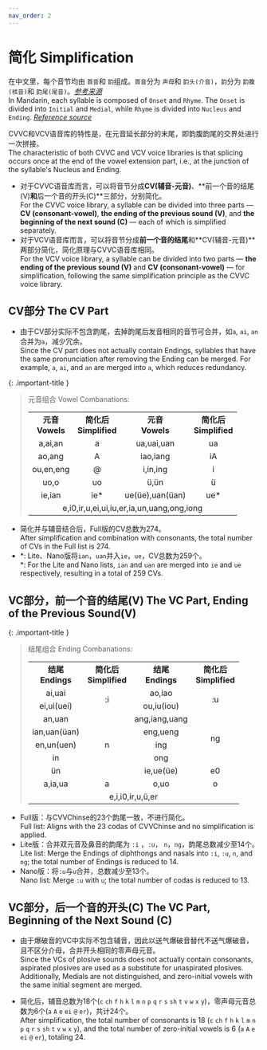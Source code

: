 ```yaml
---
nav_order: 2
---
```


# 简化 Simplification

在中文里，每个音节均由 `首音`和 `韵`组成。`首音`分为 `声母`和 `韵头(介音)`，`韵`分为 `韵腹(核音)`和 `韵尾(尾音)`。[*参考来源*](http://jpk.pku.edu.cn/course/llyyx/script/142.pdf)  
In Mandarin, each syllable is composed of `Onset` and `Rhyme`. The `Onset` is divided into `Initial` and `Medial`, while `Rhyme` is divided into `Nucleus` and `Ending`. [*Reference source*](http://jpk.pku.edu.cn/course/llyyx/script/142.pdf)  

CVVC和VCV语音库的特性是，在元音延长部分的末尾，即韵腹韵尾的交界处进行一次拼接。  
The characteristic of both CVVC and VCV voice libraries is that splicing occurs once at the end of the vowel extension part, i.e., at the junction of the syllable's Nucleus and Ending.  

- 对于CVVC语音库而言，可以将音节分成**CV(辅音-元音)**、**前一个音的结尾(V)**和**后一个音的开头(C)**三部分，分别简化。  
  For the CVVC voice library, a syllable can be divided into three parts — **CV (consonant-vowel)**, **the ending of the previous sound (V)**, and **the beginning of the next sound (C)** — each of which is simplified separately.  
- 对于VCV语音库而言，可以将音节分成**前一个音的结尾**和**CV(辅音-元音)**两部分简化，简化原理与CVVC语音库相同。  
  For the VCV voice library, a syllable can be divided into two parts — **the ending of the previous sound (V)** and **CV (consonant-vowel)** — for simplification, following the same simplification principle as the CVVC voice library.  

## CV部分 The CV Part

- 由于CV部分实际不包含韵尾，去掉韵尾后发音相同的音节可合并，如`a`, `ai`, `an`合并为`a`，减少冗余。  
  Since the CV part does not actually contain Endings, syllables that have the same pronunciation after removing the Ending can be merged. For example, `a`, `ai`, and `an` are merged into `a`, which reduces redundancy.  

{: .important-title }
> 元音组合 Vowel Combanations:
>
> <table style="text-align: center"><tr><td><b>元音<br>Vowels</b></td><td><b>简化后<br>Simplified</b></td><td><b>元音<br>Vowels</b></td><td><b>简化后<br>Simplified</b></td></tr><tr><td>a,ai,an</td><td>a</td><td>ua,uai,uan</td><td>ua</td></tr><tr><td>ao,ang</td><td>A</td><td>iao,iang</td><td>iA</td></tr><tr><td>ou,en,eng</td><td>@</td><td>i,in,ing</td><td>i</td><tr><td>uo,o</td><td>uo</td><td>ü,ün</td><td>ü</td></tr><tr><td>ie,ian</td><td>ie*</td><td>ue(üe),uan(üan)</td><td>ue*</td></tr><tr><td colspan=4>e,i0,ir,u,ei,ui,iu,er,ia,un,uang,ong,iong</td></tr></table>

- 简化并与辅音结合后，Full版的CV总数为274。  
  After simplification and combination with consonants, the total number of CVs in the Full list is 274.
- *: Lite、Nano版将`ian`，`uan`并入`ie`，`ue`，CV总数为259个。  
  *: For the Lite and Nano lists, `ian` and `uan` are merged into `ie` and `ue` respectively, resulting in a total of 259 CVs.

## VC部分，前一个音的结尾(V) The VC Part, Ending of the Previous Sound(V)

{: .important-title }
> 结尾组合 Ending Combanations:
> 
> <table style="text-align: center"><tr><td><b>结尾<br>Endings</b></td><td><b>简化后<br>Simplified</b></td><td><b>结尾<br>Endings</b></td><td><b>简化后<br>Simplified</b></td></tr><tr><td>ai,uai</td><td rowspan=2>:i</td><td>ao,iao</td><td rowspan=2>:u</td></tr><tr><td>ei,ui(uei)</td><td>ou,iu(iou)</td></tr><tr><td>an,uan</td><td rowspan=5>n</td><td>ang,iang,uang</td><td rowspan=4>ng</td></tr><tr><td>ian,uan(üan)</td><td>eng,ueng</td></tr><tr><td>en,un(uen)</td><td>ing</td></tr><tr><td>in</td><td>ong</td></tr><tr><td>ün</td><td>ie,ue(üe)</td><td>e0</td></tr><tr><td>a,ia,ua</td><td>a</td><td>o,uo</td><td>o</td></tr><tr><td colspan=4>e,i,i0,ir,u,ü,er</td></tr></table>

- Full版：与CVVChinse的23个韵尾一致，不进行简化。  
  Full list: Aligns with the 23 codas of CVVChinse and no simplification is applied. 
- Lite版：合并双元音及鼻音的韵尾为 `:i` ，`:u`， `n`，`ng`，韵尾总数减少至14个。  
  Lite list: Merge the Endings of diphthongs and nasals into `:i`, `:u`, `n`, and `ng`; the total number of Endings is reduced to 14.  
- Nano版：将`:u`与`u`合并，总数减少至13个。  
  Nano list: Merge `:u` with `u`; the total number of codas is reduced to 13.  

## VC部分，后一个音的开头(C) The VC Part, Beginning of the Next Sound (C)

- 由于爆破音的VC中实际不包含辅音，因此以送气爆破音替代不送气爆破音，且不区分介母，合并开头相同的零声母元音。  
  Since the VCs of plosive sounds does not actually contain consonants, aspirated plosives are used as a substitute for unaspirated plosives. Additionally, Medials are not distinguished, and zero-initial vowels with the same initial segment are merged.

- 简化后，辅音总数为18个(`c` `ch` `f` `h` `k` `l` `m` `n` `p` `q` `r` `s` `sh` `t` `v` `w` `x` `y`)，零声母元音总数为6个(`a` `A` `e` `ei` `@` `er`)，共计24个。  
  After simplification, the total number of consonants is 18 (`c` `ch` `f` `h` `k` `l` `m` `n` `p` `q` `r` `s` `sh` `t` `v` `w` `x` `y`), and the total number of zero-initial vowels is 6 (`a` `A` `e` `ei` `@` `er`), totaling 24.

